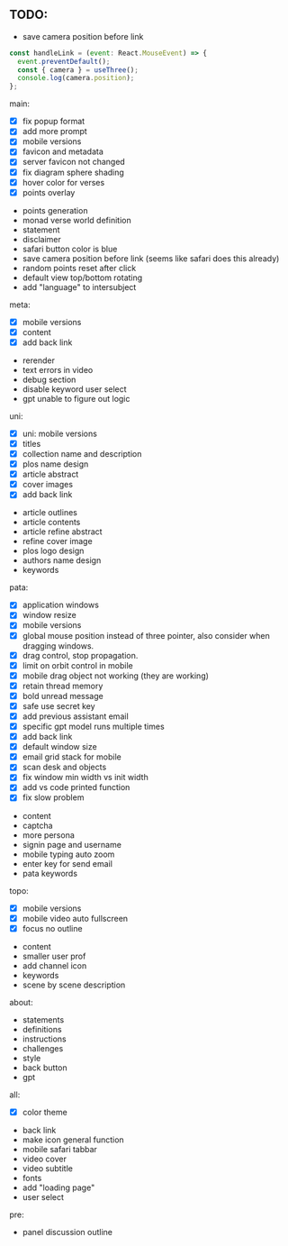 ## TODO: 
- save camera position before link
```js
const handleLink = (event: React.MouseEvent) => {
  event.preventDefault();
  const { camera } = useThree();
  console.log(camera.position);
};
```

main:
- [x] fix popup format
- [x] add more prompt
- [x] mobile versions
- [x] favicon and metadata
- [x] server favicon not changed
- [x] fix diagram sphere shading
- [x] hover color for verses
- [x] points overlay
- points generation
- monad verse world definition
- statement
- disclaimer
- safari button color is blue
- save camera position before link (seems like safari does this already)
- random points reset after click
- default view top/bottom rotating
- add "language" to intersubject

meta:
- [x] mobile versions
- [x] content
- [x] add back link
- rerender
- text errors in video
- debug section
- disable keyword user select
- gpt unable to figure out logic

uni:
- [x] uni: mobile versions
- [x] titles
- [x] collection name and description
- [x] plos name design
- [x] article abstract
- [x] cover images
- [x] add back link
- article outlines
- article contents
- article refine abstract
- refine cover image
- plos logo design
- authors name design
- keywords

pata:
- [x] application windows
- [x] window resize
- [x] mobile versions
- [x] global mouse position instead of three pointer, also consider when dragging windows.
- [x] drag control, stop propagation.
- [x] limit on orbit control in mobile
- [x] mobile drag object not working (they are working)
- [x] retain thread memory
- [x] bold unread message
- [x] safe use secret key
- [x] add previous assistant email
- [x] specific gpt model runs multiple times
- [x] add back link
- [x] default window size
- [x] email grid stack for mobile
- [x] scan desk and objects
- [x] fix window min width vs init width
- [x] add vs code printed function 
- [x] fix slow problem 
- content
- captcha
- more persona
- signin page and username
- mobile typing auto zoom
- enter key for send email
- pata keywords

topo:
- [x] mobile versions
- [x] mobile video auto fullscreen
- [x] focus no outline
- content
- smaller user prof
- add channel icon
- keywords
- scene by scene description

about:
- statements
- definitions
- instructions
- challenges
- style
- back button
- gpt

all:
- [x] color theme
- back link
- make icon general function
- mobile safari tabbar
- video cover
- video subtitle
- fonts
- add "loading page"
- user select

pre:
- panel discussion outline
